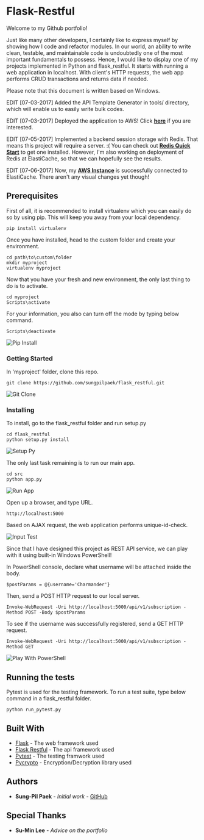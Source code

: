 # Flask-Restful

Welcome to my Github portfolio!

Just like many other developers, I certainly like to express myself by showing how I code and refactor modules. In our world, an ability to write clean, testable, and maintainable code is undoubtedly one of the most important fundamentals to possess. Hence, I would like to display one of my projects implemented in Python and flask_restful. It starts with running a web application in localhost. With client's HTTP requests, the web app performs CRUD transactions and returns data if needed.

Please note that this document is written based on Windows.

EDIT [07-03-2017]
Added the API Template Generator in tools/ directory, which will enable us to easily write bulk codes.

EDIT [07-03-2017]
Deployed the application to AWS! Click [**here**](http://saemi.ap-northeast-2.elasticbeanstalk.com/) if you are interested.

EDIT [07-05-2017]
Implemented a backend session storage with Redis. That means this project will require a server. :( You can check out [**Redis Quick Start**](https://redis.io/topics/quickstart) to get one installed. However, I'm also working on deployment of Redis at ElastiCache, so that we can hopefully see the results.

EDIT [07-06-2017]
Now, my [**AWS Instance**](http://saemi.ap-northeast-2.elasticbeanstalk.com/) is successfully connected to ElastiCache. There aren't any visual changes yet though!

## Prerequisites

First of all, it is recommended to install virtualenv which you can easily do so by using pip. This will keep you away from your local dependency.
```
pip install virtualenv
```
Once you have installed, head to the custom folder and create your environment.
```
cd path\to\custom\folder
mkdir myproject
virtualenv myproject
```
Now that you have your fresh and new environment, the only last thing to do is to activate.
```
cd myproject
Scripts\activate
```
For your information, you also can turn off the mode by typing below command.
```
Scripts\deactivate
```


![Pip Install](https://github.com/sungpilpaek/flask_restful/blob/master/img/pip_install.gif)


### Getting Started

In 'myproject' folder, clone this repo.
```
git clone https://github.com/sungpilpaek/flask_restful.git
```


![Git Clone](https://github.com/sungpilpaek/flask_restful/blob/master/img/git_clone.gif)


### Installing

To install, go to the flask_restful folder and run setup.py
```
cd flask_restful
python setup.py install
```


![Setup Py](https://github.com/sungpilpaek/flask_restful/blob/master/img/setup_py.gif)


The only last task remaining is to run our main app.
```
cd src
python app.py
```


![Run App](https://github.com/sungpilpaek/flask_restful/blob/master/img/run_app.gif)


Open up a browser, and type URL.
```
http://localhost:5000
```

Based on AJAX request, the web application performs unique-id-check.

![Input Test](https://github.com/sungpilpaek/flask_restful/blob/master/img/input_test.gif)


Since that I have designed this project as REST API service, we can play with it using built-in Windows PowerShell!

In PowerShell console, declare what username will be attached inside the body.
```
$postParams = @{username='Charmander'}
```
Then, send a POST HTTP request to our local server.
```
Invoke-WebRequest -Uri http://localhost:5000/api/v1/subscription -Method POST -Body $postParams
```
To see if the username was successfully registered, send a GET HTTP request.
```
Invoke-WebRequest -Uri http://localhost:5000/api/v1/subscription -Method GET
```

![Play With PowerShell](https://github.com/sungpilpaek/flask_restful/blob/master/img/play_with_powershell.gif)

## Running the tests

Pytest is used for the testing framework. To run a test suite, type below command in a flask_restful folder.
```
python run_pytest.py
```

## Built With

* [Flask](http://flask.pocoo.org/) - The web framework used
* [Flask Restful](https://flask-restful.readthedocs.io/en/0.3.5/) - The api framework used
* [Pytest](https://docs.pytest.org/en/latest/) - The testing framwork used
* [Pycrypto](https://pypi.python.org/pypi/pycrypto) - Encryption/Decryption library used

## Authors

* **Sung-Pil Paek** - *Initial work* - [GitHub](https://github.com/sungpilpaek)

## Special Thanks

* **Su-Min Lee** - *Advice on the portfolio*